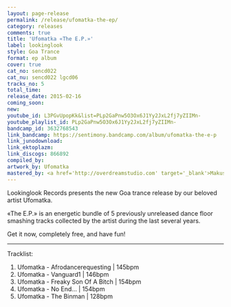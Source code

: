 ```yaml
---
layout: page-release
permalink: /release/ufomatka-the-ep/
category: releases
comments: true
title: 'Ufomatka «The E.P.»'
label: lookinglook
style: Goa Trance
format: ep album
cover: true
cat_no: sencd022
cat_nu: sencd022 lgcd06
tracks_no: 5
total_time: 
release_date: 2015-02-16
coming_soon: 
new: 
youtube_id: L3PGvUpopKk&list=PLp2GaPnw5O3Ox6J1Yy2JxL2fj7yZIIMn-
youtube_playlist_id: PLp2GaPnw5O3Ox6J1Yy2JxL2fj7yZIIMn-
bandcamp_id: 3632768543
link_bandcamp: https://sentimony.bandcamp.com/album/ufomatka-the-e-p
link_junodownload: 
link_ektoplazm: 
link_discogs: 866892
compiled_by: 
artwork_by: Ufomatka
mastered_by: <a href='http://overdreamstudio.com' target='_blank'>Makus (Overdream Studio)</a>
---
```


Lookinglook Records presents the new Goa trance release by our beloved artist Ufomatka.

«The E.P.» is an energetic bundle of 5 previously unreleased dance floor smashing tracks collected by the artist during the last several years.

Get it now, completely free, and have fun!

---
Tracklist:

01. Ufomatka - Afrodancerequesting \| 145bpm
02. Ufomatka - Vanguard1 \| 146bpm
03. Ufomatka - Freaky Son Of A Bitch \| 154bpm
04. Ufomatka - No End... \| 154bpm
05. Ufomatka - The Binman \| 128bpm
